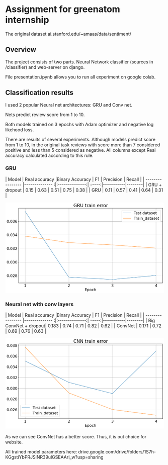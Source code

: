# Assignment for greenatom internship

The original dataset ai.stanford.edu/~amaas/data/sentiment/

## Overview
The project consists of two parts. Neural Network classifier 
(sources in /classifier) and web-server on django.

File presentation.ipynb allows you to run all experiment on google colab.



## Classification results
I used 2 popular Neural net architectures: GRU and Conv net.

Nets predict review score from 1 to 10.

Both models trained on 3 epochs with Adam optimizer and negative log likehood loss.

There are results of several experiments. Although models predict 
score from 1 to 10, in the original task reviews with score more than 7 considered positive 
and less than 5 considered as negative. All columns except Real accuracy calculated according 
to this rule.  

### GRU

| Model            | Real accuracy  |Binary Accuracy | F1    | Precision | Recall |
| ---------------- |-------------- :|:--------------:| -----:|-----------|--------|
| GRU + dropout    | 0.15           | 0.63           | 0.51  | 0.75      | 0.38   |
| GRU              | 0.11           | 0.57           | 0.41  | 0.64      | 0.31   |

![GRU train](/img/gru.png)
### Neural net with conv layers

| Model                | Real accuracy  |Binary Accuracy | F1    | Precision | Recall |
| ----------------     |-------------- :|:--------------:| -----:|-----------|--------|
| Big ConvNet + dropout| 0.183          | 0.74           | 0.71  | 0.82      | 0.62   |
| ConvNet              | 0.171          | 0.72           | 0.69  | 0.76      | 0.63   |

![GRU train](/img/cnn.png)

 As we can see ConvNet has a better score. Thus, it is out choice for website.
 
 All trained model parameters here: drive.google.com/drive/folders/1S7h-KGgstiYbPRJSlNR39ulGSEAArl_w?usp=sharing